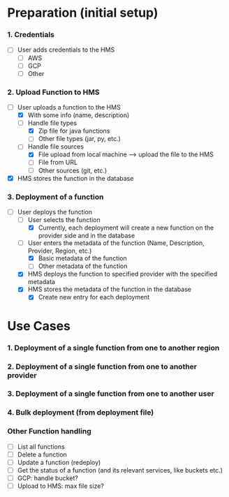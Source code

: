 
# Preparation (initial setup)

### 1. Credentials

- [ ] User adds credentials to the HMS
  - [ ] AWS
  - [ ] GCP
  - [ ] Other

### 2. Upload Function to HMS

- [ ] User uploads a function to the HMS
  - [x] With some info (name, description)
  - [ ] Handle file types
    - [x] Zip file for java functions
    - [ ] Other file types (jar, py, etc.)
  - [ ] Handle file sources
    - [x] File upload from local machine --> upload the file to the HMS
    - [ ] File from URL
    - [ ] Other sources (git, etc.)
- [x] HMS stores the function in the database

### 3. Deployment of a function

- [ ] User deploys the function
  - [ ] User selects the function
    - [x] Currently, each deployment will create a new function on the provider side and in the database
  - [ ] User enters the metadata of the function (Name, Description, Provider, Region, etc.)
    - [x] Basic metadata of the function 
    - [ ] Other metadata of the function
  - [x] HMS deploys the function to specified provider with the specified metadata
  - [x] HMS stores the metadata of the function in the database
    - [x] Create new entry for each deployment

# Use Cases

### 1. Deployment of a single function from one to another region
### 2. Deployment of a single function from one to another provider
### 3. Deployment of a single function from one to another user
### 4. Bulk deployment (from deployment file)

### Other Function handling

- [ ] List all functions
- [ ] Delete a function
- [ ] Update a function (redeploy)
- [ ] Get the status of a function (and its relevant services, like buckets etc.)
- [ ] GCP: handle bucket?
- [ ] Upload to HMS: max file size?
